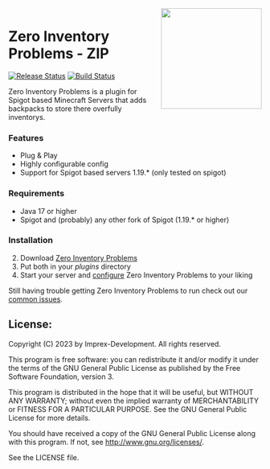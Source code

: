 <img align="right" src="https://user-images.githubusercontent.com/13753840/213902224-92f7e6ec-bc7e-4fea-8c45-154a202004dd.jpg" height="200" width="200">

# Zero Inventory Problems - ZIP
[![Release Status](https://github.com/Imprex-Development/zero-inventory-problems/workflows/Releases/badge.svg)](https://github.com/Imprex-Development/zero-inventory-problems/releases/latest) [![Build Status](https://github.com/Imprex-Development/zero-inventory-problems/workflows/Build/badge.svg)](https://github.com/Imprex-Development/zero-inventory-problems/actions?query=workflow%3ABuild)

Zero Inventory Problems is a plugin for Spigot based Minecraft Servers that adds backpacks to store there overfully inventorys.

### Features
* Plug & Play
* Highly configurable config
* Support for Spigot based servers 1.19.* (only tested on spigot)

### Requirements
- Java 17 or higher
- Spigot and (probably) any other fork of Spigot (1.19.* or higher)

### Installation
2. Download [Zero Inventory Problems](https://github.com/Imprex-Development/zero-inventory-problems/releases)
3. Put both in your *plugins* directory
4. Start your server and [configure](https://github.com/Imprex-Development/zero-inventory-problems/wiki/Config) Zero Inventory Problems to your liking

Still having trouble getting Zero Inventory Problems to run check out our [common issues](https://github.com/Imprex-Development/zero-inventory-problems/wiki/Common-Issues).

## License:

Copyright (C) 2023 by Imprex-Development. All rights reserved.

This program is free software: you can redistribute it and/or modify
it under the terms of the GNU General Public License as published by
the Free Software Foundation,  version 3.

This program is distributed in the hope that it will be useful,
but WITHOUT ANY WARRANTY; without even the implied warranty of
MERCHANTABILITY or FITNESS FOR A PARTICULAR PURPOSE.  See the
GNU General Public License for more details.

You should have received a copy of the GNU General Public License
along with this program. If not, see <http://www.gnu.org/licenses/>.

See the LICENSE file.